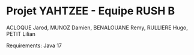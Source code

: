 # Projet YAHTZEE - Equipe RUSH B
ACLOQUE Jarod, MUNOZ Damien, BENALOUANE Remy, RULLIERE Hugo, PETIT Lilian

Requirements: Java 17
